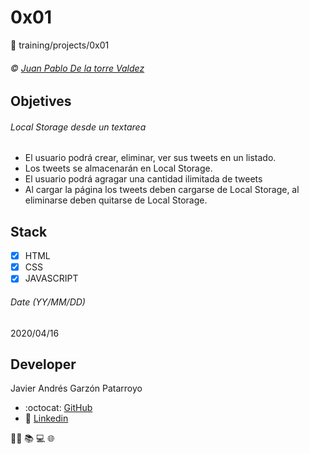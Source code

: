 # 0x01
:open_file_folder: training/projects/0x01

###### :copyright: [Juan Pablo De la torre Valdez](https://www.udemy.com/course/javascript-moderno-guia-definitiva-construye-10-proyectos/learn/lecture/9084422#content)

## Objetives
###### Local Storage desde un textarea
* El usuario podrá crear, eliminar, ver sus tweets en un listado.
* Los tweets se almacenarán en Local Storage.
* El usuario podrá agragar una cantidad ilimitada de tweets
* Al cargar la página los tweets deben cargarse de Local Storage, al eliminarse deben quitarse de Local Storage.

## Stack
* [x] HTML
* [X] CSS
* [X] JAVASCRIPT

###### Date (YY/MM/DD)
2020/04/16

## Developer
Javier Andrés Garzón Patarroyo
- :octocat: [GitHub](https://github.com/javierandresgp/)
- :link: [Linkedin](https://www.linkedin.com/in/javierandresgp/)

:man_technologist: :books: :computer: :globe_with_meridians: